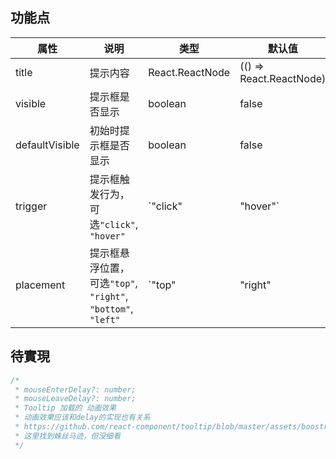## 功能点

属性 | 说明 | 类型 | 默认值 
-|-|-|-
title | 提示内容 | React.ReactNode | (() => React.ReactNode) | - |
visible | 提示框是否显示 | boolean | false |
defaultVisible | 初始时提示框是否显示 | boolean | false |
trigger | 提示框触发行为，可选`"click"`, `"hover"` | `"click" | "hover"` | hover |
placement | 提示框悬浮位置，可选`"top"`, `"right"`, `"bottom"`, `"left"` | `"top" | "right" | "bottom" | "left"` | top |


## 待實現
```jsx
/*
 * mouseEnterDelay?: number;
 * mouseLeaveDelay?: number;
 * Tooltip 加载的 动画效果
 * 动画效果应该和delay的实现也有关系
 * https://github.com/react-component/tooltip/blob/master/assets/boostrap/anim.less
 * 这里找到蛛丝马迹，但没细看
 */
```